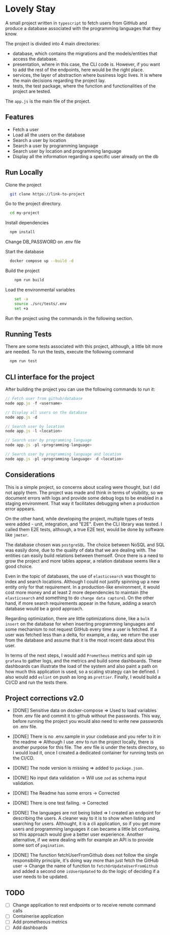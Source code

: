 # Lovely Stay

A small project written in `typescript` to fetch users from GitHub and produce a database associated with the programming languages that they know.

The project is divided into 4 main directories:
- database, which contains the migrations and the models/entities that access the database.
- presentation, where in this case, the CLI code is. However, if you want to add the rest of the endpoints, here would be the right place.
- services, the layer of abstraction where business logic lives. It is where the main decisions regarding the project lay.
- tests, the test package, where the function and functionalities of the project are tested.

The `app.js` is the main file of the project.

## Features

- Fetch a user
- Load all the users on the database
- Search a user by location
- Search a user by programming language
- Search user by location and programming language
- Display all the information regarding a specific user already on the db

## Run Locally

Clone the project

```bash
  git clone https://link-to-project
```

Go to the project directory.

```bash
  cd my-project
```

Install dependencies

```bash
  npm install
```

Change DB_PASSWORD on .env file

Start the database

```bash
  docker compose up --build -d
```

Build the project

```bash
    npm run build
```

Load the environmental variables
```bash
    set -a
    source ./src/tests/.env
    set +a
```

Run the project using the commands in the following section.

## Running Tests

There are some tests associated with this project, although, a little bit more are needed. To run the tests, execute the following command

```bash
  npm run test
```

## CLI interface for the project

After building the project you can use the following commands to run it:

```javascript
// Fetch user from github/database
node app.js -f <username>
```

```javascript
// Display all users on the database
node app.js -d
```

```javascript
// Search user by location
node app.js -l <location>
```

```javascript
// Search user by programming language
node app.js -pl <programming-language>
```

```javascript
// Search user by programming language and location
node app.js -pl <programming-language> -d <location>
```

## Considerations

This is a simple project, so concerns about scaling were thought, but I did not apply them. The project was made and think in terms of visibility, so we document errors with logs and provide some debug logs to be enabled in a staging environment. That way it facilitates debugging when a production error appears.

On the other hand, while developing the project, multiple types of tests were added - unit, integration, and "E2E". Even the CLI library was tested. I called them E2E tests, although, a true E2E test, would be done by software like `jmeter`.

The database chosen was `postgreSQL`. The choice between NoSQL and SQL was easily done, due to the quality of data that we are dealing with. The entities can easily build relations between themself. Once there is a need to grow the project and more tables appear, a relation database seems like a good choice.

Even in the topic of databases, the use of `elasticsearch` was thought to index and search locations. Although I could not justify spinning up a new entity only for that requirement. In a production-like environment, it would cost more money and at least 2 more dependencies to maintain (the `elasticsearch` and something to do `change data capture`). On the other hand, if more search requirements appear in the future, adding a search database would be a good approach.

Regarding optimization, there are little optimizations done, like a `bulk insert` on the database for when inserting programming languages and some mechanism to not request GitHub every time a user is fetched. If a user was fetched less than a delta, for example, a day, we return the user from the database and assume that it is the most recent data about this user. 

In terms of the next steps, I would add `Prometheus` metrics and spin up `grafana` to gather logs, and the metrics and build some dashboards. These dashboards can illustrate the load of the system and also paint a path on how much this application is used, so a scaling strategy can be defined. I also would add `eslint` on push as long as `prettier`. Finally, I would build a CI/CD and run the tests there.

## Project corrections v2.0

- [DONE] Sensitive data on docker-compose => Used to load variables from .env file and commit it to github without the passwords. This way, before running the project you would also need to write new passwords on .env file.

- [DONE] There is no .env.sample in your codebase and you refer to it in the readme => Although I use .env to run the project locally, there is another purpose for this file. The .env file is under the tests directory, so I would load it, once I created a dedicated container for running tests on the CI/CD. 

- [DONE] The node version is missing => added to `package.json`.

- [DONE] No input data validation -> Will use `zod` as schema input validation.

- [DONE] The Readme has some errors -> Corrected

- [DONE] There is one test failing. -> Corrected

- [DONE] The languages are not being listed => I created an endpoint for describing the users. A cleaner way to it is to show when listing and searching for users. Althought, it is a cli application, so if you get more users and programming languages it can became a little bit confusing, so this approach would give a better user experience. Another alternative, if we were dealing with for example an API is to provide some sort of `pagination`.

- [DONE] The function fetchUserFromGithub does not follow the single responsibility principle, it's doing way more than just fetch the GitHub user -> Change the name of function to `fetchOrUpdateUserFromGithub` and added a second one `isUserUpdated` to do the logic of deciding if a user needs to be updated.

## TODO

- [ ] Change application to rest endpoints or to receive remote command calls
- [ ] Containerise application
- [ ] Add prometheous metrics
- [ ] Add dashboards
